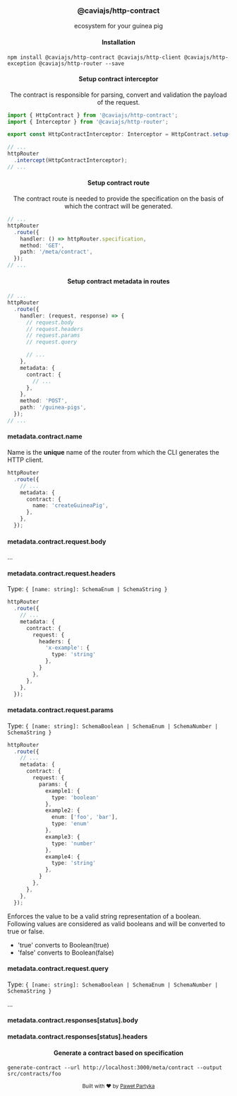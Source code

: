 <div align="center">
<h3>@caviajs/http-contract</h3>
<p>ecosystem for your guinea pig</p>
</div>

<div align="center">
<h4>Installation</h4>
</div>

```shell
npm install @caviajs/http-contract @caviajs/http-client @caviajs/http-exception @caviajs/http-router --save
```

<div align="center">
<h4>Setup contract interceptor</h4>
<div><span>The contract is responsible for parsing, convert and validation the payload of the request.</span></div>
</div>

```typescript
import { HttpContract } from '@caviajs/http-contract';
import { Interceptor } from '@caviajs/http-router';

export const HttpContractInterceptor: Interceptor = HttpContract.setup();
```

```typescript
// ...
httpRouter
  .intercept(HttpContractInterceptor);
// ...
```

<div align="center">
<h4>Setup contract route</h4>
<span>The contract route is needed to provide the specification on the basis of which the contract will be generated.</span>
</div>

```typescript
// ...
httpRouter
  .route({
    handler: () => httpRouter.specification,
    method: 'GET',
    path: '/meta/contract',
  });
// ...
```

<div align="center">
<h4>Setup contract metadata in routes</h4>
</div>

```typescript
// ...
httpRouter
  .route({
    handler: (request, response) => {
      // request.body
      // request.headers
      // request.params
      // request.query

      // ...
    },
    metadata: {
      contract: {
        // ...
      },
    },
    method: 'POST',
    path: '/guinea-pigs',
  });
// ...
```

#### metadata.contract.name

Name is the **unique** name of the router from which the CLI generates the HTTP client.

```typescript
httpRouter
  .route({
    // ...
    metadata: {
      contract: {
        name: 'createGuineaPig',
      },
    },
  });
```

#### metadata.contract.request.body

...

#### metadata.contract.request.headers

Type: `{ [name: string]: SchemaEnum | SchemaString }`

```typescript
httpRouter
  .route({
    // ...
    metadata: {
      contract: {
        request: {
          headers: {
            'x-example': {
              type: 'string'
            },
          }
        },
      },
    },
  });
```

#### metadata.contract.request.params

Type: `{ [name: string]: SchemaBoolean | SchemaEnum | SchemaNumber | SchemaString }`

```typescript
httpRouter
  .route({
    // ...
    metadata: {
      contract: {
        request: {
          params: {
            example1: {
              type: 'boolean'
            },
            example2: {
              enum: ['foo', 'bar'],
              type: 'enum'
            },
            example3: {
              type: 'number'
            },
            example4: {
              type: 'string'
            },
          }
        },
      },
    },
  });
```

Enforces the value to be a valid string representation of a boolean. Following values are considered as valid booleans
and will be converted to true or false.

* 'true' converts to Boolean(true)
* 'false' converts to Boolean(false)

#### metadata.contract.request.query

Type: `{ [name: string]: SchemaBoolean | SchemaEnum | SchemaNumber | SchemaString }`

...

#### metadata.contract.responses[status].body

#### metadata.contract.responses[status].headers

<div align="center">
<h4>Generate a contract based on specification</h4>
</div>

```shell
generate-contract --url http://localhost:3000/meta/contract --output src/contracts/foo
```

<div align="center">
  <sub>Built with ❤︎ by <a href="https://partyka.dev">Paweł Partyka</a></sub>
</div>
